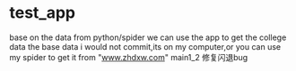 # test_app
base on the data from python/spider
we can use the app to get the college data 
the base data i would not commit,its on my computer,or you can use my spider to get it from "www.zhdxw.com"
main1_2 修复闪退bug
